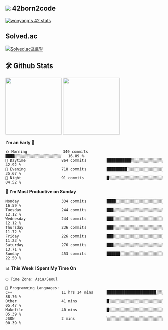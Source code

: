 
## <img src="https://img.shields.io/badge/-000000?style=flat&logo=42&logoColor=white"> 42born2code
[![wonyang's 42 stats](https://badge42.vercel.app/api/v2/cl5nhe5b6007809kydha7ht42/stats?cursusId=21&coalitionId=88)](https://profile.intra.42.fr/users/wonyang)

## Solved.ac
[![Solved.ac프로필](http://mazassumnida.wtf/api/v2/generate_badge?boj=bennyws)](https://solved.ac/bennyws)

## 🛠️ Github Stats
<p>
  <img height="180em" src="https://github-readme-stats-veggie-garden.vercel.app/api?username=gemstoneyang&show_icons=true&include_all_commits=true&bg_color=30,e96443,904e95&title_color=fff&text_color=fff">
  <img height="180em" src="https://github-readme-stats-veggie-garden.vercel.app/api/top-langs/?username=gemstoneyang&layout=compact&bg_color=30,e96443,904e95&title_color=fff&text_color=fff">
</p>

<!--START_SECTION:waka-->
**I'm an Early 🐤** 

```text
🌞 Morning                340 commits         ████░░░░░░░░░░░░░░░░░░░░░   16.89 % 
🌆 Daytime                864 commits         ███████████░░░░░░░░░░░░░░   42.92 % 
🌃 Evening                718 commits         █████████░░░░░░░░░░░░░░░░   35.67 % 
🌙 Night                  91 commits          █░░░░░░░░░░░░░░░░░░░░░░░░   04.52 % 
```
📅 **I'm Most Productive on Sunday** 

```text
Monday                   334 commits         ████░░░░░░░░░░░░░░░░░░░░░   16.59 % 
Tuesday                  244 commits         ███░░░░░░░░░░░░░░░░░░░░░░   12.12 % 
Wednesday                244 commits         ███░░░░░░░░░░░░░░░░░░░░░░   12.12 % 
Thursday                 236 commits         ███░░░░░░░░░░░░░░░░░░░░░░   11.72 % 
Friday                   226 commits         ███░░░░░░░░░░░░░░░░░░░░░░   11.23 % 
Saturday                 276 commits         ███░░░░░░░░░░░░░░░░░░░░░░   13.71 % 
Sunday                   453 commits         ██████░░░░░░░░░░░░░░░░░░░   22.50 % 
```


📊 **This Week I Spent My Time On** 

```text
🕑︎ Time Zone: Asia/Seoul

💬 Programming Languages: 
C++                      11 hrs 14 mins      ██████████████████████░░░   88.76 % 
Other                    41 mins             █░░░░░░░░░░░░░░░░░░░░░░░░   05.47 % 
Makefile                 40 mins             █░░░░░░░░░░░░░░░░░░░░░░░░   05.39 % 
JSON                     2 mins              ░░░░░░░░░░░░░░░░░░░░░░░░░   00.39 % 
```


<!--END_SECTION:waka-->
